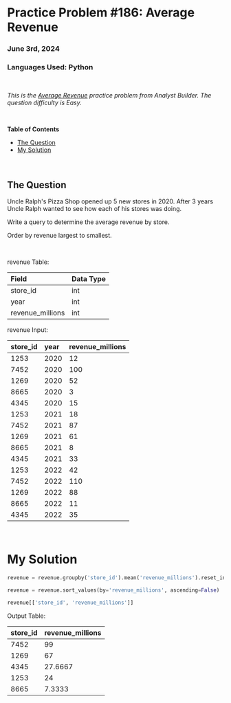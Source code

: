 # **Practice Problem #186: Average Revenue**
### June 3rd, 2024
### Languages Used: Python

<br>

*This is the [Average Revenue](https://www.analystbuilder.com/questions/average-revenue-QvqCI) practice problem from Analyst Builder. The question difficulty is Easy.*

<br>

**Table of Contents**

-   [The Question](#the-question)
-   [My Solution](#my-solution)
  
<br>

## The Question

Uncle Ralph's Pizza Shop opened up 5 new stores in 2020. After 3 years Uncle Ralph wanted to see how each of his stores was doing.

Write a query to determine the average revenue by store.

Order by revenue largest to smallest.

<br>

revenue Table:

| Field            | Data Type |
| :--------------- | :-------- |
| store_id         | int       |
| year             | int       |
| revenue_millions | int       |

revenue Input:

| store_id | year | revenue_millions |
| :------- | :--- | :--------------- |
| 1253     | 2020 | 12               |
| 7452     | 2020 | 100              |
| 1269     | 2020 | 52               |
| 8665     | 2020 | 3                |
| 4345     | 2020 | 15               |
| 1253     | 2021 | 18               |
| 7452     | 2021 | 87               |
| 1269     | 2021 | 61               |
| 8665     | 2021 | 8                |
| 4345     | 2021 | 33               |
| 1253     | 2022 | 42               |
| 7452     | 2022 | 110              |
| 1269     | 2022 | 88               |
| 8665     | 2022 | 11               |
| 4345     | 2022 | 35               |

<br>

# My Solution

``` Python
revenue = revenue.groupby('store_id').mean('revenue_millions').reset_index()

revenue = revenue.sort_values(by='revenue_millions', ascending=False)

revenue[['store_id', 'revenue_millions']]
```

Output Table:

| store_id | revenue_millions |
| :------- | :--------------- |
| 7452     | 99               |
| 1269     | 67               |
| 4345     | 27.6667          |
| 1253     | 24               |
| 8665     | 7.3333           |
